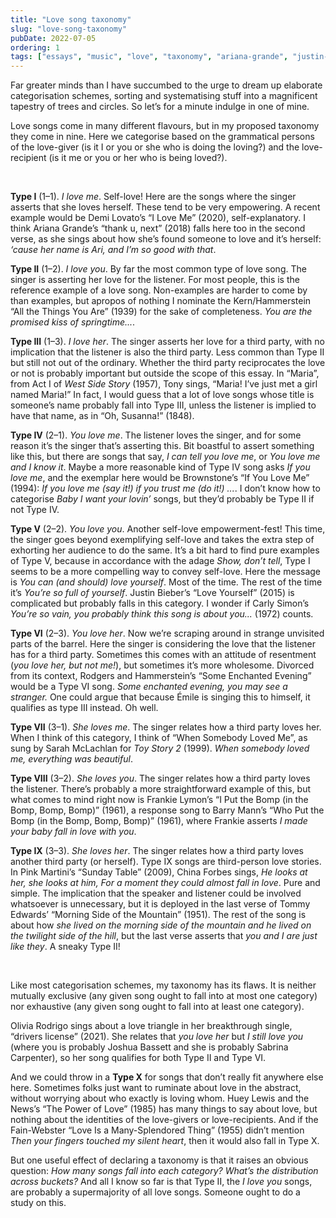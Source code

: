 ```yaml
---
title: "Love song taxonomy"
slug: "love-song-taxonomy"
pubDate: 2022-07-05
ordering: 1
tags: ["essays", "music", "love", "taxonomy", "ariana-grande", "justin-bieber", "when-somebody-loved-me"]
---
```


<span class="small-caps">Far greater minds than I</span> have succumbed to the urge to dream up elaborate categorisation schemes, sorting and systematising stuff into a magnificent tapestry of trees and circles. So let’s for a minute indulge in one of mine.

Love songs come in many different flavours, but in my proposed taxonomy they come in nine. Here we categorise based on the grammatical persons of the love-giver (is it I or you or she who is doing the loving?) and the love-recipient (is it me or you or her who is being loved?).

<br />

**Type I** (1–1). _I love me_. Self-love! Here are the songs where the singer asserts that she loves herself. These tend to be very empowering. A recent example would be Demi Lovato’s “I Love Me” (2020), self-explanatory. I think Ariana Grande’s “thank u, next” (2018) falls here too in the second verse, as she sings about how she’s found someone to love and it’s herself: _‘cause her name is Ari, and I’m so good with that_.

**Type II** (1–2). _I love you_. By far the most common type of love song. The singer is asserting her love for the listener. For most people, this is the reference example of a love song. Non-examples are harder to come by than examples, but apropos of nothing I nominate the Kern/Hammerstein “All the Things You Are” (1939) for the sake of completeness. _You are the promised kiss of springtime..._.

**Type III** (1–3). _I love her_. The singer asserts her love for a third party, with no implication that the listener is also the third party. Less common than Type II but still not out of the ordinary. Whether the third party reciprocates the love or not is probably important but outside the scope of this essay. In “Maria”, from Act I of _West Side Story_ (1957), Tony sings, “Maria! I’ve just met a girl named Maria!” In fact, I would guess that a lot of love songs whose title is someone’s name probably fall into Type III, unless the listener is implied to have that name, as in “Oh, Susanna!” (1848).

**Type IV** (2–1). _You love me_. The listener loves the singer, and for some reason it’s the singer that’s asserting this. Bit boastful to assert something like this, but there are songs that say, _I can tell you love me_, or _You love me and I know it_. Maybe a more reasonable kind of Type IV song asks _If you love me_, and the exemplar here would be Brownstone’s “If You Love Me” (1994): _If you love me (say it!) if you trust me (do it!) ..._. I don’t know how to categorise _Baby I want your lovin’_ songs, but they’d probably be Type II if not Type IV.

**Type V** (2–2). _You love you_. Another self-love empowerment-fest! This time, the singer goes beyond exemplifying self-love and takes the extra step of exhorting her audience to do the same. It’s a bit hard to find pure examples of Type V, because in accordance with the adage _Show, don’t tell_, Type I seems to be a more compelling way to convey self-love. Here the message is _You can (and should) love yourself_. Most of the time. The rest of the time it’s _You’re so full of yourself_. Justin Bieber’s “Love Yourself” (2015) is complicated but probably falls in this category. I wonder if Carly Simon’s _You’re so vain, you probably think this song is about you..._ (1972) counts.

**Type VI** (2–3). _You love her_. Now we’re scraping around in strange unvisited parts of the barrel. Here the singer is considering the love that the listener has for a third party. Sometimes this comes with an attitude of resentment (_you love her, but not me!_), but sometimes it’s more wholesome. Divorced from its context, Rodgers and Hammerstein’s “Some Enchanted Evening” would be a Type VI song. _Some enchanted evening, you may see a stranger._ One could argue that because Émile is singing this to himself, it qualifies as type III instead. Oh well.

**Type VII** (3–1). _She loves me_. The singer relates how a third party loves her. When I think of this category, I think of “When Somebody Loved Me”, as sung by Sarah McLachlan for _Toy Story 2_ (1999). _When somebody loved me, everything was beautiful_. 

**Type VIII** (3–2). _She loves you_. The singer relates how a third party loves the listener. There’s probably a more straightforward example of this, but what comes to mind right now is Frankie Lymon’s “I Put the Bomp (in the Bomp, Bomp, Bomp)” (1961), a response song to Barry Mann’s “Who Put the Bomp (in the Bomp, Bomp, Bomp)” (1961), where Frankie asserts _I made your baby fall in love with you_.

**Type IX** (3–3). _She loves her_. The singer relates how a third party loves another third party (or herself). Type IX songs are third-person love stories. In Pink Martini’s “Sunday Table” (2009), China Forbes sings, _He looks at her, she looks at him, For a moment they could almost fall in love_. Pure and simple. The implication that the speaker and listener could be involved whatsoever is unnecessary, but it is deployed in the last verse of Tommy Edwards’ “Morning Side of the Mountain” (1951). The rest of the song is about how _she lived on the morning side of the mountain and he lived on the twilight side of the hill_, but the last verse asserts that _you and I are just like they_. A sneaky Type II!

<br />

Like most categorisation schemes, my taxonomy has its flaws. It is neither mutually exclusive (any given song ought to fall into at most one category) nor exhaustive (any given song ought to fall into at least one category).

Olivia Rodrigo sings about a love triangle in her breakthrough single, “drivers license” (2021). She relates that _you love her_ but _I still love you_ (where you is probably Joshua Bassett and she is probably Sabrina Carpenter), so her song qualifies for both Type II and Type VI.

And we could throw in a **Type X** for songs that don’t really fit anywhere else here. Sometimes folks just want to ruminate about love in the abstract, without worrying about who exactly is loving whom. Huey Lewis and the News’s “The Power of Love” (1985) has many things to say about love, but nothing about the identities of the love-givers or love-recipients. And if the Fain-Webster “Love Is a Many-Splendored Thing” (1955) didn’t mention _Then your fingers touched my silent heart_, then it would also fall in Type X.

But one useful effect of declaring a taxonomy is that it raises an obvious question: _How many songs fall into each category? What’s the distribution across buckets?_ And all I know so far is that Type II, the _I love you_ songs, are probably a supermajority of all love songs. Someone ought to do a study on this.